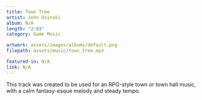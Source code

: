 ```yaml
---
title: Town Tree
artist: John Osinski
album: N/A
length: "2:03"
category: Game Music

artwork: assets/images/albums/default.png
filepath: assets/music/town_tree.mp3

featured-in: N/A
link: N/A
---
```

This track was created to be used for an RPG-style town or town hall music, with a calm fantasy-esque melody and steady tempo.

